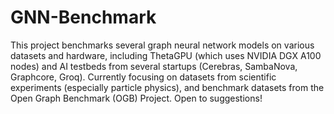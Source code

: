 # GNN-Benchmark

This project benchmarks several graph neural network models on various datasets and hardware, including ThetaGPU (which uses NVIDIA DGX A100 nodes) and AI testbeds from several startups (Cerebras, SambaNova, Graphcore, Groq). Currently focusing on datasets from scientific experiments (especially particle physics), and benchmark datasets from the Open Graph Benchmark (OGB) Project. Open to suggestions!

